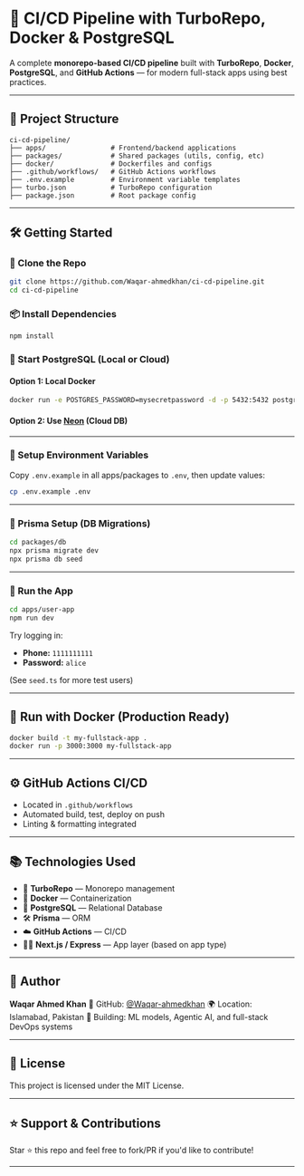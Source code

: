 # 🚀 CI/CD Pipeline with TurboRepo, Docker & PostgreSQL

A complete **monorepo-based CI/CD pipeline** built with **TurboRepo**, **Docker**, **PostgreSQL**, and **GitHub Actions** — for modern full-stack apps using best practices.

---

## 📁 Project Structure

```
ci-cd-pipeline/
├── apps/                # Frontend/backend applications
├── packages/            # Shared packages (utils, config, etc)
├── docker/              # Dockerfiles and configs
├── .github/workflows/   # GitHub Actions workflows
├── .env.example         # Environment variable templates
├── turbo.json           # TurboRepo configuration
├── package.json         # Root package config
```

---

## 🛠️ Getting Started

### 🔄 Clone the Repo

```bash
git clone https://github.com/Waqar-ahmedkhan/ci-cd-pipeline.git
cd ci-cd-pipeline
```

### 📦 Install Dependencies

```bash
npm install
```

### 🐘 Start PostgreSQL (Local or Cloud)

#### Option 1: Local Docker

```bash
docker run -e POSTGRES_PASSWORD=mysecretpassword -d -p 5432:5432 postgres
```

#### Option 2: Use [Neon](https://neon.tech/) (Cloud DB)

---

### 🔐 Setup Environment Variables

Copy `.env.example` in all apps/packages to `.env`, then update values:

```bash
cp .env.example .env
```

---

### 🧬 Prisma Setup (DB Migrations)

```bash
cd packages/db
npx prisma migrate dev
npx prisma db seed
```

---

### 🚀 Run the App

```bash
cd apps/user-app
npm run dev
```

Try logging in:

* **Phone:** `1111111111`
* **Password:** `alice`

(See `seed.ts` for more test users)

---

## 🧪 Run with Docker (Production Ready)

```bash
docker build -t my-fullstack-app .
docker run -p 3000:3000 my-fullstack-app
```

---

## ⚙️ GitHub Actions CI/CD

* Located in `.github/workflows`
* Automated build, test, deploy on push
* Linting & formatting integrated

---

## 📚 Technologies Used

* 🧱 **TurboRepo** — Monorepo management
* 🐳 **Docker** — Containerization
* 🐘 **PostgreSQL** — Relational Database
* 🛠️ **Prisma** — ORM
* ☁️ **GitHub Actions** — CI/CD
* 🧑‍💻 **Next.js / Express** — App layer (based on app type)

---

## 👤 Author

**Waqar Ahmed Khan**
🔗 GitHub: [@Waqar-ahmedkhan](https://github.com/Waqar-ahmedkhan)
🌍 Location: Islamabad, Pakistan
🧠 Building: ML models, Agentic AI, and full-stack DevOps systems

---

## 📄 License

This project is licensed under the MIT License.

---

## ⭐️ Support & Contributions

Star ⭐️ this repo and feel free to fork/PR if you'd like to contribute!

---
